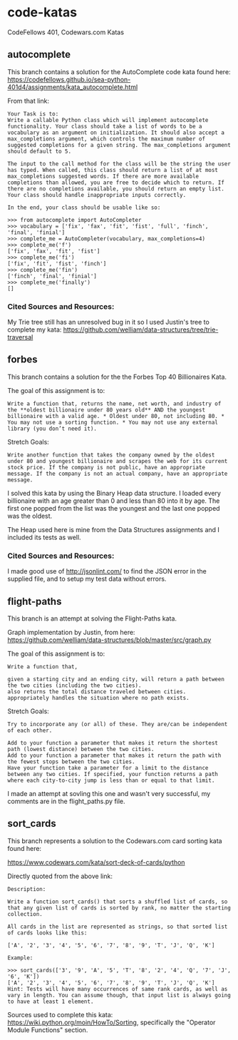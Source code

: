 # code-katas
CodeFellows 401, Codewars.com Katas

## autocomplete

This branch contains a solution for the AutoComplete code kata found here:
https://codefellows.github.io/sea-python-401d4/assignments/kata_autocomplete.html

From that link:
```
Your Task is to:
Write a callable Python class which will implement autocomplete functionality. Your class should take a list of words to be a vocabulary as an argument on initialization. It should also accept a max_completions argument, which controls the maximum number of suggested completions for a given string. The max_completions argument should default to 5.

The input to the call method for the class will be the string the user has typed. When called, this class should return a list of at most max_completions suggested words. If there are more available completions than allowed, you are free to decide which to return. If there are no completions available, you should return an empty list. Your class should handle inappropriate inputs correctly.

In the end, your class should be usable like so:
```
```
>>> from autocomplete import AutoCompleter
>>> vocabulary = ['fix', 'fax', 'fit', 'fist', 'full', 'finch', 'final', 'finial']
>>> complete_me = AutoCompleter(vocabulary, max_completions=4)
>>> complete_me('f')
['fix', 'fax', 'fit', 'fist']
>>> complete_me('fi')
['fix', 'fit', 'fist', 'finch']
>>> complete_me('fin')
['finch', 'final', 'finial']
>>> complete_me('finally')
[]
```

### Cited Sources and Resources:
My Trie tree still has an unresolved bug in it so I used Justin's tree to complete my kata:
https://github.com/welliam/data-structures/tree/trie-traversal

## forbes

This branch contains a solution for the the Forbes Top 40 Billionaires Kata.

The goal of this assignment is to:
```
Write a function that, returns the name, net worth, and industry of the **oldest billionaire under 80 years old** AND the youngest billionaire with a valid age. * Oldest under 80, not including 80. * You may not use a sorting function. * You may not use any external library (you don’t need it).
```

Stretch Goals:
```
Write another function that takes the company owned by the oldest under 80 and youngest billionaire and scrapes the web for its current stock price. If the company is not public, have an appropriate message. If the company is not an actual company, have an appropriate message.
```

I solved this kata by using the Binary Heap data structure.  I loaded every billionaire with an age greater than 0 and less than 80 into it by age.  The first one popped from the list was the youngest and the last one popped was the oldest.

The Heap used here is mine from the Data Structures assignments and I included its tests as well.

### Cited Sources and Resources:
I made good use of http://jsonlint.com/ to find the JSON error in the supplied file, and to setup my test data without errors.

## flight-paths

This branch is an attempt at solving the Flight-Paths kata.

Graph implementation by Justin, from here:
https://github.com/welliam/data-structures/blob/master/src/graph.py

The goal of this assignment is to:
```
Write a function that,

given a starting city and an ending city, will return a path between the two cities (including the two cities).
also returns the total distance traveled between cities.
appropriately handles the situation where no path exists.
```
Stretch Goals:
```
Try to incorporate any (or all) of these. They are/can be independent of each other.

Add to your function a parameter that makes it return the shortest path (lowest distance) between the two cities.
Add to your function a parameter that makes it return the path with the fewest stops between the two cities.
Have your function take a parameter for a limit to the distance between any two cities. If specified, your function returns a path where each city-to-city jump is less than or equal to that limit.
```

I made an attempt at sovling this one and wasn't very successful, my comments are in the flight_paths.py file.


## sort_cards

This branch represents a solution to the Codewars.com card sorting kata found here:

https://www.codewars.com/kata/sort-deck-of-cards/python

Directly quoted from the above link:

```
Description:

Write a function sort_cards() that sorts a shuffled list of cards, so that any given list of cards is sorted by rank, no matter the starting collection.

All cards in the list are represented as strings, so that sorted list of cards looks like this:

['A', '2', '3', '4', '5', '6', '7', '8', '9', 'T', 'J', 'Q', 'K']

Example:

>>> sort_cards(['3', '9', 'A', '5', 'T', '8', '2', '4', 'Q', '7', 'J', '6', 'K'])
['A', '2', '3', '4', '5', '6', '7', '8', '9', 'T', 'J', 'Q', 'K']
Hint: Tests will have many occurrences of same rank cards, as well as vary in length. You can assume though, that input list is always going to have at least 1 element.
```

Sources used to complete this kata:
    https://wiki.python.org/moin/HowTo/Sorting, specifically the "Operator Module Functions" section.